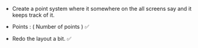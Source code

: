 - Create a point system where it somewhere on the all screens say and it keeps track of it. 

- Points : ( Number of points ) :white_check_mark: 

- Redo the layout a bit.  :white_check_mark: 